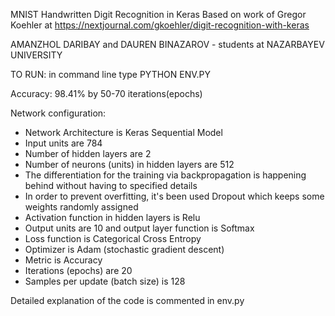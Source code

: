 MNIST Handwritten Digit Recognition in Keras
Based on work of Gregor Koehler at https://nextjournal.com/gkoehler/digit-recognition-with-keras

AMANZHOL DARIBAY and DAUREN BINAZAROV - students at NAZARBAYEV UNIVERSITY

TO RUN: in command line type PYTHON ENV.PY

Accuracy: 98.41% by 50-70 iterations(epochs)

Network configuration:
 - Network Architecture is Keras Sequential Model
 - Input units are 784
 - Number of hidden layers are 2
 - Number of neurons (units) in hidden layers are 512
 - The differentiation for the training via backpropagation is happening behind without having to specified details
 - In order to prevent overfitting, it's been used Dropout which keeps some weights randomly assigned
 - Activation function in hidden layers is Relu
 - Output units are 10 and output layer function is Softmax
 - Loss function is Categorical Cross Entropy
 - Optimizer is Adam (stochastic gradient descent)
 - Metric is Accuracy
 - Iterations (epochs) are 20
 - Samples per update (batch size) is 128

Detailed explanation of the code is commented in env.py
